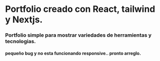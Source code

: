 # Portfolio creado con React, tailwind y Nextjs. 

### Portfolio simple para mostrar variedades de herramientas y tecnologias.

#### pequeño bug y no esta funcionando responsive.. pronto arreglo.